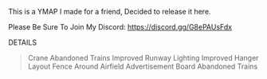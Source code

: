 This is a YMAP I made for a friend, Decided to release it here.  

Please Be Sure To Join My Discord: https://discord.gg/G8ePAUsFdx


DETAILS
> Crane
> Abandoned Trains
> Improved Runway Lighting
> Improved Hanger Layout
> Fence Around Airfield
> Advertisement Board
> Abandoned Trains

